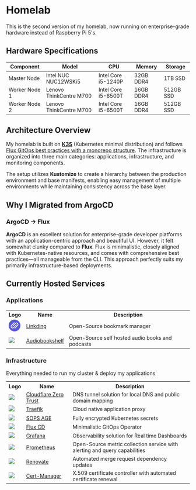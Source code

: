# Homelab

This is the second version of my homelab, now running on enterprise-grade hardware instead of Raspberry Pi 5's.

## Hardware Specifications

| Component | Model | CPU | Memory | Storage |
|-----------|-------|-----|--------|---------|
| Master Node | Intel NUC NUC12WSKi5 | Intel Core i5-1240P | 32GB DDR4 | 1TB SSD |
| Worker Node 1 | Lenovo ThinkCentre M700 | Intel Core i5-6500T | 16GB DDR4 | 512GB SSD |
| Worker Node 2 | Lenovo ThinkCentre M700 | Intel Core i5-6500T | 16GB DDR4 | 512GB SSD |


## Architecture Overview

My homelab is built on [**K3S**](https://docs.k3s.io/) (Kubernetes minimal distribution) and follows [Flux GitOps best practices with a monorepo structure](https://fluxcd.io/flux/guides/repository-structure/#repository-structure). The infrastructure is organized into three main categories: applications, infrastructure, and monitoring components.


The setup utilizes **Kustomize** to create a hierarchy between the production environment and base manifests, enabling easy management of multiple environments while maintaining consistency across the base layer.

## Why I Migrated from ArgoCD

### ArgoCD → Flux

**ArgoCD** is an excellent solution for enterprise-grade developer platforms with an application-centric approach and beautiful UI. However, it felt somewhat clunky compared to **Flux**. Flux is minimalistic, closely aligned with Kubernetes-native resources, and comes with comprehensive best practices—all manageable from the CLI. This approach perfectly suits my primarily infrastructure-based deployments.

## Currently Hosted Services

### Applications

<table>
    <tr>
        <th>Logo</th>
        <th>Name</th>
        <th>Description</th>
    </tr>
        <td><img width="32" src="https://raw.githubusercontent.com/sissbruecker/linkding/357c2d139999431f3b3278436065016ae990b460/docs/src/assets/logo.svg"></td>
        <td><a href="https://linkding.link/">Linkding</a></td>
        <td>Open-Source bookmark manager</td>
    </tr>
    <tr>
        <td><img width="32" src="https://www.audiobookshelf.org/Logo.png"></td>
        <td><a href="https://www.audiobookshelf.org/">Audiobookshelf</a></td>
        <td>Open-Source self hosted audio books and podcasts</td>
    </tr>
</table>

### Infrastructure

Everything needed to run my cluster & deploy my applications
<table>
    <tr>
        <th>Logo</th>
        <th>Name</th>
        <th>Description</th>
    </tr>
    <tr>
        <td><img width="32" src="https://cdn.jsdelivr.net/gh/walkxcode/dashboard-icons/png/cloudflare-zero-trust.png"></td>
        <td><a href="https://developers.cloudflare.com/cloudflare-one/">Cloudflare Zero Trust</a></td>
        <td>DNS tunnel solution for local DNS and public domain mapping</td>
    </tr>
    <tr>
        <td><img width="32" src="https://cdn.jsdelivr.net/gh/traefik/traefik/docs/content/assets/img/traefikproxy-icon-color.png"></td>
        <td><a href="https://traefik.io/traefik">Traefik</a></td>
        <td>Cloud native application proxy</td>
    </tr>
    <tr>
        <td><img width="32" src="https://raw.githubusercontent.com/age-sops/age/a6f31cc254a8e1b56881f6f245cd0857238bd5bd/logo/logo.svg"></td>
        <td><a href="https://fluxcd.io/flux/guides/mozilla-sops/">SOPS AGE</a></td>
        <td>Fully encrypted Kubernetes secrets</td>
    </tr>
    <tr>
        <td><img width="32" src="https://cdn.jsdelivr.net/gh/homarr-labs/dashboard-icons/svg/flux-cd.svg"></td>
        <td><a href="https://fluxcd.io/">Flux CD</a></td>
        <td>Minimalistic GitOps Operator</td>
    </tr>
    <tr>
        <td><img width="32" src="https://cdn.jsdelivr.net/gh/walkxcode/dashboard-icons/svg/grafana.svg"></td>
        <td><a href="https://grafana.com/">Grafana</a></td>
        <td>Observability solution for Real time Dashboards</td>
    </tr>
    <tr>
        <td><img width="32" src="https://cdn.jsdelivr.net/gh/walkxcode/dashboard-icons/svg/prometheus.svg"></td>
        <td><a href="https://prometheus.io/">Prometheus</a></td>
        <td>Open-Source metric collection service with alerting and query capabilities</td>
    </tr>
    <tr>
        <td><img width="32" src="https://www.svgrepo.com/download/374041/renovate.svg"></td>
        <td><a href="https://github.com/renovatebot/renovate">Renovate</a></td>
        <td>Automated merge request dependency updates</td>
    </tr>
    <tr>
        <td><img width="32" src="https://cdn.jsdelivr.net/gh/walkxcode/dashboard-icons/svg/cert-manager.svg"></td>
        <td><a href="https://cert-manager.io">Cert-Manager</a></td>
        <td>X.509 certificate controller with automated certificate renewal</td>
    </tr>
</table>
